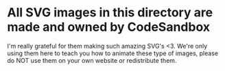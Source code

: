 # All SVG images in this directory are made and owned by CodeSandbox

I&apos;m really grateful for them making such amazing SVG&apos;s <3. We&apos;re only using them here to teach you how to animate these type of images, please do NOT use them on your own website or redistribute them.